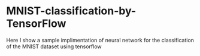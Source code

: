 # MNIST-classification-by-TensorFlow
Here I show a sample implimentation of neural network  for the classification of the MNIST dataset using tensorflow 
